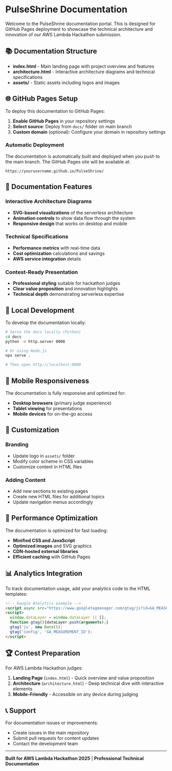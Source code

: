 # PulseShrine Documentation

Welcome to the PulseShrine documentation portal. This is designed for GitHub Pages deployment to showcase the technical architecture and innovation of our AWS Lambda Hackathon submission.

## 📚 Documentation Structure

- **index.html** - Main landing page with project overview and features
- **architecture.html** - Interactive architecture diagrams and technical specifications
- **assets/** - Static assets including logos and images

## 🌐 GitHub Pages Setup

To deploy this documentation to GitHub Pages:

1. **Enable GitHub Pages** in your repository settings
2. **Select source**: Deploy from `docs/` folder on main branch
3. **Custom domain** (optional): Configure your domain in repository settings

### Automatic Deployment

The documentation is automatically built and deployed when you push to the main branch. The GitHub Pages site will be available at:

```
https://yourusername.github.io/PulseShrine/
```

## 🎯 Documentation Features

### Interactive Architecture Diagrams
- **SVG-based visualizations** of the serverless architecture
- **Animation controls** to show data flow through the system
- **Responsive design** that works on desktop and mobile

### Technical Specifications
- **Performance metrics** with real-time data
- **Cost optimization** calculations and savings
- **AWS service integration** details

### Contest-Ready Presentation
- **Professional styling** suitable for hackathon judges
- **Clear value proposition** and innovation highlights
- **Technical depth** demonstrating serverless expertise

## 🔧 Local Development

To develop the documentation locally:

```bash
# Serve the docs locally (Python)
cd docs
python -m http.server 8000

# Or using Node.js
npx serve .

# Then open http://localhost:8000
```

## 📱 Mobile Responsiveness

The documentation is fully responsive and optimized for:
- **Desktop browsers** (primary judge experience)
- **Tablet viewing** for presentations
- **Mobile devices** for on-the-go access

## 🎨 Customization

### Branding
- Update logo in `assets/` folder
- Modify color scheme in CSS variables
- Customize content in HTML files

### Adding Content
- Add new sections to existing pages
- Create new HTML files for additional topics
- Update navigation menus accordingly

## 🚀 Performance Optimization

The documentation is optimized for fast loading:
- **Minified CSS and JavaScript**
- **Optimized images** and SVG graphics
- **CDN-hosted external libraries**
- **Efficient caching** with GitHub Pages

## 📊 Analytics Integration

To track documentation usage, add your analytics code to the HTML templates:

```html
<!-- Google Analytics example -->
<script async src="https://www.googletagmanager.com/gtag/js?id=GA_MEASUREMENT_ID"></script>
<script>
  window.dataLayer = window.dataLayer || [];
  function gtag(){dataLayer.push(arguments);}
  gtag('js', new Date());
  gtag('config', 'GA_MEASUREMENT_ID');
</script>
```

## 🏆 Contest Preparation

For AWS Lambda Hackathon judges:

1. **Landing Page** (`index.html`) - Quick overview and value proposition
2. **Architecture** (`architecture.html`) - Deep technical dive with interactive elements
3. **Mobile-Friendly** - Accessible on any device during judging

## 📞 Support

For documentation issues or improvements:
- Create issues in the main repository
- Submit pull requests for content updates
- Contact the development team

---

**Built for AWS Lambda Hackathon 2025** | **Professional Technical Documentation**